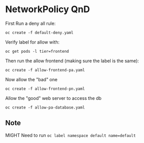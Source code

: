 # NetworkPolicy QnD

First Run a deny all rule:

```
oc create -f default-deny.yaml
```
Verify label for allow with:

```
oc get pods -l tier=frontend
```

Then run the allow frontend (making sure the label is the same):

```
oc create -f allow-frontend-pa.yaml
```

Now allow the "bad" one

```
oc create -f allow-frontend-pn.yaml
```

Allow the "good" web server to access the db


```
oc create -f allow-pa-database.yaml
```

## Note
MIGHT Need to run `oc label namespace default name=default`

